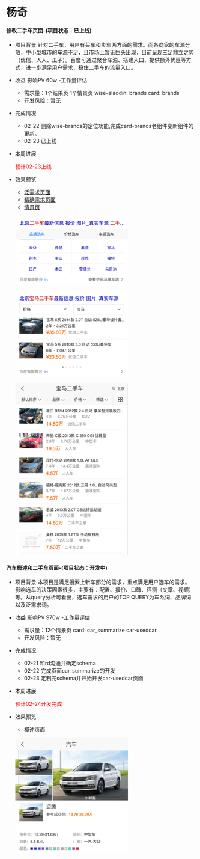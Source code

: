 # 杨奇

#### 修改二手车页面-(项目状态：已上线)
- 项目背景
	针对二手车，用户有买车和卖车两方面的需求。而各商家的车源分散，中小型城市的车源不足，且市场上暂无巨头出现，目前呈现三足鼎立之势（优信、人人、瓜子）。百度可通过聚合车源、搭建入口、提供额外优惠等方式，进一步满足用户需求，稳住二手车的流量入口。
- 收益 
	影响PV 60w
-工作量评估
    * 需求量：1个结果页 1个情景页 wise-aladdin: brands card: brands
	* 开发风险：暂无
- 完成情况
	* 02-22 删除wise-brands的定位功能,完成card-brands老组件变新组件的更新。		 
    * 02-23 已上线
- 本周进展
 
    <font color=#f00>预计02-23上线</font>
 
- 效果预览
 
	* [泛需求页面](https://m.baidu.com/ssid=4fc34d696e696f6e735f5951d7a6/s?word=%E4%BA%8C%E6%89%8B%E8%BD%A6&ts=6027077&t_kt=0&ie=utf-8&rsv_iqid=2197353369&rsv_t=49d2KDA4X6BymStQdkSoi5PuGHM8Wu%252FBe7LcSXvu6o85PShSh7SV&sa=ihr_1&rsv_pq=2197353369&rsv_sug4=3864&ss=001)
 	* [精确需求页面](https://m.baidu.com/ssid=4fc34d696e696f6e735f5951d7a6/s?word=%E5%AE%9D%E9%A9%AC%E4%BA%8C%E6%89%8B%E8%BD%A6&sa=tb&ts=6046937&t_kt=0&ie=utf-8&rsv_t=b6197bYgSuBIYN%252BeoNIj2%252BYNeEkC0ymbI54yshumty%252Ff9n1hzZ6d&rsv_pq=12219078180345089861&ss=100&rqlang=zh&rsv_sug4=3901&inputT=2990&oq=%E4%BA%8C%E6%89%8B%E8%BD%A6)
 	* [情景页](https://m.baidu.com/sf?openapi=1&dspName=iphone&from_sf=1&pd=usedcar&resource_id=4341&city=%E5%8C%97%E4%BA%AC&pagetype=0&word=%E5%AE%9D%E9%A9%AC%E4%BA%8C%E6%89%8B%E8%BD%A6&title=%E5%AE%9D%E9%A9%AC%E4%BA%8C%E6%89%8B%E8%BD%A6&lid=12746647430224723981&ms=1&frsrcid=4341&frorder=4)
	<p><img src='../2017-02-24/img/yangqi/brands1.png' width="300"></p>
	<p><img src='../2017-02-24/img/yangqi/brands2.png' width="300"></p>
	<p><img src='../2017-02-24/img/yangqi/brands3.png' width="300"></p>
	
#### 汽车概述和二手车页面-(项目状态：开发中)
- 项目背景
	本项目是满足搜索上新车部分的需求，重点满足用户选车的需求。  影响选车的决策因素很多，主要有：配置、报价、口碑、评测（文章、视频）等。从query分析可看出，选车需求的用户的TOP QUERY为车系词、品牌词以及泛需求词。
- 收益 
	影响PV 970w
-工作量评估
    * 需求量：12个情景页 card: car_summarize car-usedcar
	* 开发风险：暂无
- 完成情况
	* 02-21 和rd沟通并确定schema
	* 02-22	完成页面car_summarize的开发	
	* 02-23 定制完schema并开始开发car-usedcar页面 
- 本周进展
 
    <font color=#f00>预计02-24开发完成</font>
 
- 效果预览

 	* [概述页面](https://wwwhttps.baidu.com/sf?pd=jingdian_detail&dev_workspace=platform&dev_module=card&dev_tpl=car_summarize&dev_path=card&dev_tpltype=default&sid=99999&dev_online=0&dev_file=default.xml&dev_fileformat=xml&dev_pos=asResult&wd=%E6%B1%BD%E8%BD%A6&word=%E6%B1%BD%E8%BD%A6)
	<p><img src='../2017-02-24/img/yangqi/car_summarize.png' width="300"></p>
	
 
 